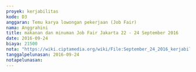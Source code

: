 ```yaml
---
proyek: kerjabilitas
kode: D3
anggaran: Temu karya lowongan pekerjaan (Job Fair)
nama: Anggrahini
title: makanan dan minuman Job Fair Jakarta 22 - 24 September 2016
date: 2016-09-24
biaya: 21500
nota: "https://wiki.ciptamedia.org/wiki/File:September_24_2016_kerjabilitas_D3_snack_jobfair_jakarta_inok.jpg"
tanggalpelunasan: 2016-09-24
notapelunasan:
---
```

